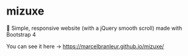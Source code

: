 # mizuxe

📱 Simple, responsive website (with a jQuery smooth scroll) made with Bootstrap 4

You can see it here -> https://marcelbranleur.github.io/mizuxe/

